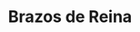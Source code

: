 ---
layout: post
title: Brazos de Reina
description: Lorem ipsum dolor sit amet, consectetur adipiscing elit. Nam dignissim velit in erat euismod, vitae adipiscing nisl auctor. Fusce feugiat.
modified: 2013-08-13
category: pasteles
price: $2.990
image:
  one: brazo-reina
  two: brazo-reina-2
---
